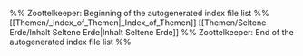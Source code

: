 %% Zoottelkeeper: Beginning of the autogenerated index file list  %%
 [[Themen/_Index_of_Themen|_Index_of_Themen]]
 [[Themen/Seltene Erde/Inhalt Seltene Erde|Inhalt Seltene Erde]]
%% Zoottelkeeper: End of the autogenerated index file list  %%
